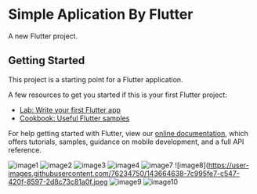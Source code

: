 # Simple Aplication By Flutter

A new Flutter project.

## Getting Started

This project is a starting point for a Flutter application.

A few resources to get you started if this is your first Flutter project:

- [Lab: Write your first Flutter app](https://flutter.dev/docs/get-started/codelab)
- [Cookbook: Useful Flutter samples](https://flutter.dev/docs/cookbook)

For help getting started with Flutter, view our
[online documentation](https://flutter.dev/docs), which offers tutorials,
samples, guidance on mobile development, and a full API reference.

![image1](https://user-images.githubusercontent.com/76234750/143664571-518d5c0c-8b7f-45c2-9a08-1d419fbdba9d.jpeg)
![image2](https://user-images.githubusercontent.com/76234750/143664582-d2962510-ba01-4c37-9ab2-cf1de113f067.jpeg)
![image3](https://user-images.githubusercontent.com/76234750/143664588-31b66ef2-5d15-4d18-95d9-f7856eec7471.jpeg)
![image4](https://user-images.githubusercontent.com/76234750/143664631-42e71431-5b80-4501-bd94-71f19cbe289c.jpeg)
![image7](https://user-images.githubusercontent.com/76234750/143664637-375eea94-7b6d-4095-ac75-502212606640.jpeg)
![image8](https://user-images.githubusercontent.com/76234750/143664638-7c995fe7-c547-420f-8597-2d8c73c81a0f.jpeg
![image9](https://user-images.githubusercontent.com/76234750/143664619-53a54c44-f43f-4e94-bddc-b22652a80944.jpeg)
![image10](https://user-images.githubusercontent.com/76234750/143664624-e7992e73-adc0-4bbd-bd04-6a3cd7a6af1e.jpeg)

